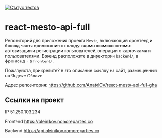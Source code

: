 [![Статус тестов](../../actions/workflows/tests.yml/badge.svg)](../../actions/workflows/tests.yml)

# react-mesto-api-full
Репозиторий для приложения проекта `Mesto`, включающий фронтенд и бэкенд части приложения со следующими возможностями: авторизации и регистрации пользователей, операции с карточками и пользователями. Бэкенд расположите в директории `backend/`, а фронтенд - в `frontend/`. 
  
Пожалуйста, прикрепите? в это описание ссылку на сайт, размещенный на Яндекс.Облаке.

Адрес репозитория: https://github.com/AnatolOV/react-mesto-api-full-gha

## Ссылки на проект

IP 51.250.103.234

Frontend https://oleinikov.nomoreparties.co

Backend https://api.oleinikov.nomoreparties.co
